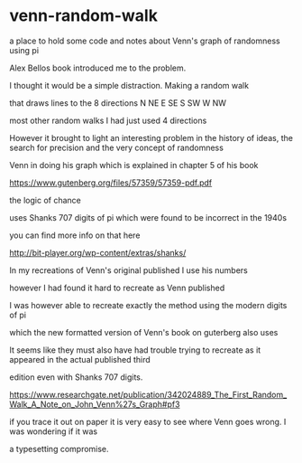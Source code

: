 # venn-random-walk
a place to hold some code and notes about Venn's graph of randomness using pi


Alex Bellos book introduced me to the problem.

I thought it would be a simple distraction. Making a random walk

that draws lines to the 8 directions N NE E SE S SW W NW

most other random walks I had just used 4 directions

However it brought to light an interesting problem in the history of ideas, the search for precision and the very concept of randomness

Venn in doing his graph which is explained in chapter 5 of his book

https://www.gutenberg.org/files/57359/57359-pdf.pdf

the logic of chance

uses Shanks 707 digits of pi which were found to be incorrect in the 1940s

you can find more info on that here

http://bit-player.org/wp-content/extras/shanks/

In my recreations of Venn's original published I use his numbers

however I had found it hard to recreate as Venn published

I was however able to recreate exactly the method using the modern digits of pi

which the new formatted version of Venn's book on guterberg also uses

It seems like they must also have had trouble trying to recreate as it appeared in the actual published third

edition even with Shanks 707 digits.

https://www.researchgate.net/publication/342024889_The_First_Random_Walk_A_Note_on_John_Venn%27s_Graph#pf3


if you trace it out on paper it is very easy to see where Venn goes wrong. I was wondering if it was

a typesetting compromise.




